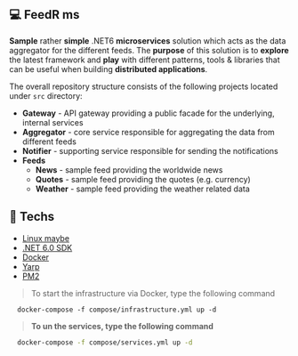 ## 💻 FeedR ms
**Sample** rather **simple** .NET6 **microservices** solution which acts as the data aggregator for the different feeds.
The **purpose** of this solution is to **explore** the latest framework and **play** with different patterns, tools & libraries that can be useful when building **distributed applications**.

The overall repository structure consists of the following projects located under `src` directory:

- **Gateway** - API gateway providing a public facade for the underlying, internal services
- **Aggregator** - core service responsible for aggregating the data from different feeds
- **Notifier** - supporting service responsible for sending the notifications
- **Feeds**
  - **News** - sample feed providing the worldwide news
  - **Quotes** - sample feed providing the quotes (e.g. currency)
  - **Weather** - sample feed providing the weather related data

## 🚀 Techs

- [Linux maybe](https://ubuntu.com/)
- [.NET 6.0 SDK](https://dotnet.microsoft.com/download/dotnet/6.0)
- [Docker](https://docs.docker.com/get-docker)
- [Yarp](https://microsoft.github.io/reverse-proxy/index.html)
- [PM2](https://pm2.keymetrics.io/)

> To start the infrastructure via Docker, type the following command 
```shell 
  docker-compose -f compose/infrastructure.yml up -d
```

> **To un the services, type the following command** 
```bash 
  docker-compose -f compose/services.yml up -d
```
